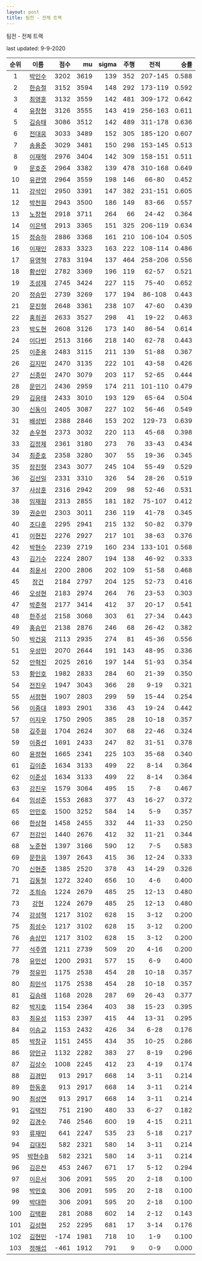 ```yaml
---
layout: post
title: 팀전 - 전체 트랙
---
```



팀전 - 전체 트랙


last updated: 9-9-2020

| 순위 | 이름 | 점수 | mu | sigma | 주행 | 전적 | 승률 |
|:---:|:---:|---:|---:|---:|---:|:---:|---:|
| 1 | [박인수](../bakinsu) | 3202 | 3619 | 139 | 352 | 207-145 | 0.588 |
| 2 | [한승철](../hanseungcheol) | 3152 | 3594 | 148 | 292 | 173-119 | 0.592 |
| 3 | [최영훈](../choiyeonghun) | 3132 | 3559 | 142 | 481 | 309-172 | 0.642 |
| 4 | [유창현](../yuchanghyeon) | 3126 | 3555 | 143 | 419 | 256-163 | 0.611 |
| 5 | [김승태](../gimseungtae) | 3086 | 3512 | 142 | 489 | 311-178 | 0.636 |
| 6 | [전대웅](../jeondaewoong) | 3033 | 3489 | 152 | 305 | 185-120 | 0.607 |
| 7 | [송용준](../songyongjun) | 3029 | 3481 | 150 | 298 | 153-145 | 0.513 |
| 8 | [이재혁](../ijaehyeok) | 2976 | 3404 | 142 | 309 | 158-151 | 0.511 |
| 9 | [문호준](../munhojun) | 2964 | 3382 | 139 | 478 | 310-168 | 0.649 |
| 10 | [유관영](../yugwanyeong) | 2964 | 3559 | 198 | 146 | 66-80 | 0.452 |
| 11 | [강석인](../gangseokin) | 2950 | 3391 | 147 | 382 | 231-151 | 0.605 |
| 12 | [박천원](../bakcheonwon) | 2943 | 3500 | 186 | 149 | 83-66 | 0.557 |
| 13 | [노창현](../nochanghyeon) | 2918 | 3711 | 264 | 66 | 24-42 | 0.364 |
| 14 | [이은택](../ieuntaek) | 2913 | 3365 | 151 | 325 | 206-119 | 0.634 |
| 15 | [정승하](../jeongseungha) | 2886 | 3368 | 161 | 210 | 106-104 | 0.505 |
| 16 | [이재인](../ijaein) | 2833 | 3323 | 163 | 222 | 108-114 | 0.486 |
| 17 | [유영혁](../yuyeonghyeok) | 2783 | 3194 | 137 | 464 | 258-206 | 0.556 |
| 18 | [황선민](../hwangseongmin) | 2782 | 3369 | 196 | 119 | 62-57 | 0.521 |
| 19 | [조성제](../joseongje) | 2745 | 3424 | 227 | 115 | 75-40 | 0.652 |
| 20 | [정승민](../jeongseungmin) | 2739 | 3269 | 177 | 194 | 86-108 | 0.443 |
| 21 | [문진형](../munjinhyeong) | 2648 | 3361 | 238 | 107 | 47-60 | 0.439 |
| 22 | [홍희권](../hongheegweon) | 2633 | 3527 | 298 | 41 | 19-22 | 0.463 |
| 23 | [박도현](../bakdohyeon) | 2608 | 3126 | 173 | 140 | 86-54 | 0.614 |
| 24 | [이다빈](../idabin) | 2513 | 3166 | 218 | 140 | 62-78 | 0.443 |
| 25 | [이준용](../ijunyong) | 2483 | 3115 | 211 | 139 | 51-88 | 0.367 |
| 26 | [김지민](../gimjimin) | 2470 | 3135 | 222 | 101 | 43-58 | 0.426 |
| 27 | [신종민](../shinjongmin) | 2470 | 3079 | 203 | 117 | 52-65 | 0.444 |
| 28 | [문민기](../munmingi) | 2436 | 2959 | 174 | 211 | 101-110 | 0.479 |
| 29 | [김응태](../gimeungtae) | 2433 | 3010 | 193 | 129 | 65-64 | 0.504 |
| 30 | [신동이](../shindongi) | 2405 | 3087 | 227 | 102 | 56-46 | 0.549 |
| 31 | [배성빈](../baeseongbin) | 2388 | 2846 | 153 | 202 | 129-73 | 0.639 |
| 32 | [손우현](../sonuhyeon) | 2373 | 3032 | 220 | 113 | 45-68 | 0.398 |
| 33 | [김정제](../gimjeongje) | 2361 | 3180 | 273 | 76 | 33-43 | 0.434 |
| 34 | [최준호](../choijunho) | 2358 | 3280 | 307 | 55 | 19-36 | 0.345 |
| 35 | [장진형](../jangjinhyeong) | 2343 | 3077 | 245 | 104 | 55-49 | 0.529 |
| 36 | [김선일](../gimseonil) | 2331 | 3310 | 326 | 54 | 28-26 | 0.519 |
| 37 | [사상훈](../sasanghun) | 2316 | 2942 | 209 | 98 | 52-46 | 0.531 |
| 38 | [임재원](../imjaewon) | 2313 | 2855 | 181 | 182 | 75-107 | 0.412 |
| 39 | [권순민](../gweonsoonmin) | 2303 | 3011 | 236 | 119 | 41-78 | 0.345 |
| 40 | [조다훈](../jodahun) | 2295 | 2941 | 215 | 132 | 50-82 | 0.379 |
| 41 | [이현진](../ihyeonjin) | 2276 | 2927 | 217 | 101 | 38-63 | 0.376 |
| 42 | [박현수](../bakhyeonsu) | 2239 | 2719 | 160 | 234 | 133-101 | 0.568 |
| 43 | [김기수](../gimgisu) | 2224 | 2807 | 194 | 138 | 46-92 | 0.333 |
| 44 | [최윤서](../choiyunseo) | 2200 | 2806 | 202 | 109 | 51-58 | 0.468 |
| 45 | [장건](../janggeon) | 2184 | 2797 | 204 | 125 | 52-73 | 0.416 |
| 46 | [오성현](../oseonghyeon) | 2183 | 2974 | 264 | 76 | 23-53 | 0.303 |
| 47 | [박준혁](../bakjunhyeok) | 2177 | 3414 | 412 | 37 | 20-17 | 0.541 |
| 48 | [한주성](../hanjuseong) | 2158 | 3068 | 303 | 61 | 27-34 | 0.443 |
| 49 | [홍승민](../hongseungmin) | 2138 | 2876 | 246 | 68 | 26-42 | 0.382 |
| 50 | [박건웅](../bakgeonung) | 2113 | 2935 | 274 | 81 | 45-36 | 0.556 |
| 51 | [우성민](../useongmin) | 2070 | 2644 | 191 | 143 | 48-95 | 0.336 |
| 52 | [안혁진](../anhyeokjin) | 2025 | 2616 | 197 | 144 | 51-93 | 0.354 |
| 53 | [황인호](../hwanginho) | 1982 | 2833 | 284 | 60 | 21-39 | 0.350 |
| 54 | [전진우](../jeonjinwoo) | 1947 | 3043 | 366 | 28 | 9-19 | 0.321 |
| 55 | [서정현](../seojeonghyeon) | 1907 | 2803 | 299 | 59 | 15-44 | 0.254 |
| 56 | [이중대](../ijungdae) | 1893 | 2901 | 336 | 43 | 19-24 | 0.442 |
| 57 | [이지우](../ijiu) | 1750 | 2905 | 385 | 28 | 10-18 | 0.357 |
| 58 | [김주원](../gimjuwon) | 1704 | 2624 | 307 | 68 | 22-46 | 0.324 |
| 59 | [이중선](../ijungseon) | 1691 | 2433 | 247 | 82 | 31-51 | 0.378 |
| 60 | [윤정현](../yunjeonghyeon) | 1665 | 2341 | 225 | 103 | 35-68 | 0.340 |
| 61 | [김이준](../gimijun) | 1634 | 3133 | 499 | 22 | 8-14 | 0.364 |
| 62 | [이준성](../ijunseong) | 1634 | 3133 | 499 | 22 | 8-14 | 0.364 |
| 63 | [강진우](../gangjinwu) | 1579 | 3064 | 495 | 15 | 7-8 | 0.467 |
| 64 | [임성준](../imseongjun) | 1553 | 2683 | 377 | 43 | 16-27 | 0.372 |
| 65 | [안민호](../anminho) | 1500 | 3252 | 584 | 14 | 5-9 | 0.357 |
| 66 | [한상현](../hansanghyeon) | 1458 | 2455 | 332 | 44 | 11-33 | 0.250 |
| 67 | [전강인](../jeongangin) | 1440 | 2676 | 412 | 32 | 11-21 | 0.344 |
| 68 | [노준현](../nojunhyeon) | 1397 | 3166 | 590 | 12 | 7-5 | 0.583 |
| 69 | [문한웅](../munhanung) | 1397 | 2643 | 415 | 36 | 12-24 | 0.333 |
| 70 | [신현준](../shinhyeonjun) | 1385 | 2520 | 378 | 43 | 14-29 | 0.326 |
| 71 | [김동철](../gimdongcheol) | 1272 | 3240 | 656 | 10 | 4-6 | 0.400 |
| 72 | [조희승](../joheeseung) | 1224 | 2679 | 485 | 25 | 12-13 | 0.480 |
| 73 | [강현](../ganghyeon) | 1224 | 2679 | 485 | 25 | 12-13 | 0.480 |
| 74 | [강성혁](../gangseonghyeok) | 1217 | 3102 | 628 | 15 | 3-12 | 0.200 |
| 75 | [최성수](../choiseongsu) | 1217 | 3102 | 628 | 15 | 3-12 | 0.200 |
| 76 | [송상민](../songsangmin) | 1217 | 3102 | 628 | 15 | 3-12 | 0.200 |
| 77 | [석주엽](../seokjuyeob) | 1211 | 2739 | 509 | 20 | 4-16 | 0.200 |
| 78 | [유민선](../yuminseon) | 1200 | 2931 | 577 | 15 | 6-9 | 0.400 |
| 79 | [정유민](../jeongyumin) | 1175 | 2538 | 454 | 28 | 10-18 | 0.357 |
| 80 | [최민석](../choiminseok) | 1175 | 2538 | 454 | 28 | 10-18 | 0.357 |
| 81 | [김승래](../gimseungrae) | 1168 | 2028 | 287 | 69 | 26-43 | 0.377 |
| 82 | [박지호](../bakjiho) | 1154 | 2364 | 403 | 38 | 15-23 | 0.395 |
| 83 | [최유성](../choiyuseong) | 1153 | 2397 | 415 | 44 | 13-31 | 0.295 |
| 84 | [이승교](../iseunggyo) | 1153 | 2432 | 426 | 34 | 6-28 | 0.176 |
| 85 | [박창규](../bakchanggyu) | 1151 | 2455 | 434 | 35 | 10-25 | 0.286 |
| 86 | [양민규](../yangmingyu) | 1132 | 2282 | 383 | 27 | 8-19 | 0.296 |
| 87 | [김상수](../gimsangsu) | 1008 | 2245 | 412 | 23 | 4-19 | 0.174 |
| 88 | [김경민](../gimgyeongmin) | 913 | 2917 | 668 | 14 | 3-11 | 0.214 |
| 89 | [한동훈](../handonghun) | 913 | 2917 | 668 | 14 | 3-11 | 0.214 |
| 90 | [최성연](../choiseongyeon) | 913 | 2917 | 668 | 14 | 3-11 | 0.214 |
| 91 | [김택진](../gimtaekjin) | 751 | 2190 | 480 | 33 | 6-27 | 0.182 |
| 92 | [김경수](../gimgyeongsu) | 746 | 2546 | 600 | 19 | 4-15 | 0.211 |
| 93 | [류재민](../ryujaemin) | 641 | 2247 | 535 | 23 | 5-18 | 0.217 |
| 94 | [김대진](../gimdaejin) | 582 | 2321 | 580 | 14 | 3-11 | 0.214 |
| 95 | [박현수B](../bakhyeonsu-b) | 582 | 2321 | 580 | 14 | 3-11 | 0.214 |
| 96 | [김은찬](../gimeunchan) | 453 | 2467 | 671 | 17 | 5-12 | 0.294 |
| 97 | [이은서](../ieunseo) | 306 | 2091 | 595 | 20 | 2-18 | 0.100 |
| 98 | [박민호](../bakminho) | 306 | 2091 | 595 | 20 | 2-18 | 0.100 |
| 99 | [박대한](../bakdaehan) | 306 | 2091 | 595 | 20 | 2-18 | 0.100 |
| 100 | [김택환](../gimtaekhwan) | 281 | 2088 | 602 | 14 | 2-12 | 0.143 |
| 101 | [김성현](../gimseonghyeon) | 252 | 2295 | 681 | 17 | 3-14 | 0.176 |
| 102 | [김현민](../gimhyunmin) | -174 | 1981 | 718 | 10 | 1-9 | 0.100 |
| 103 | [정해섭](../jeonghaeseop) | -461 | 1912 | 791 | 9 | 0-9 | 0.000 |
